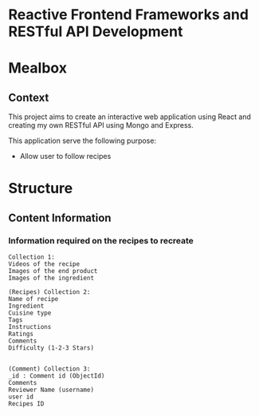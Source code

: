 # Reactive Frontend Frameworks and RESTful API Development

# **Mealbox**
## Context
This project aims to create an interactive web application using React and creating my own RESTful API using Mongo and Express. 

This application serve the following purpose:
* Allow user to follow recipes 

# Structure
## Content Information
### Information required on the recipes to recreate
```
Collection 1:
Videos of the recipe
Images of the end product
Images of the ingredient

(Recipes) Collection 2:
Name of recipe
Ingredient
Cuisine type
Tags
Instructions 
Ratings
Comments
Difficulty (1-2-3 Stars)


(Comment) Collection 3:
_id : Comment id (ObjectId)
Comments 
Reviewer Name (username)
user id
Recipes ID